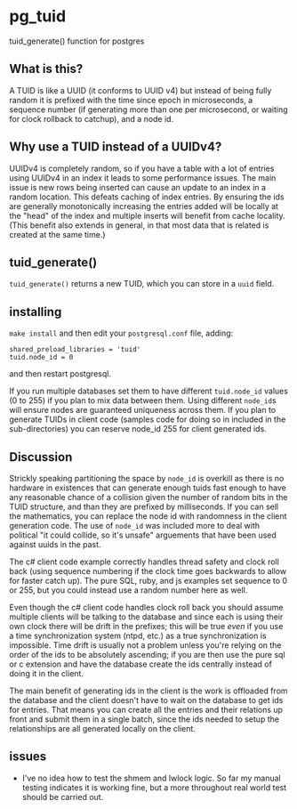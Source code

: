 # pg_tuid
tuid_generate() function for postgres

## What is this?
A TUID is like a UUID (it conforms to UUID v4) but instead of being fully random it is prefixed with
the time since epoch in microseconds, a sequence number (if generating more than one per microsecond, or
waiting for clock rollback to catchup), and a node id.

## Why use a TUID instead of a UUIDv4?
UUIDv4 is completely random, so if you have a table with a lot of entries using UUIDv4 in an index it leads to
some performance issues. The main issue is new rows being inserted can cause an update to an index in a random
location. This defeats caching of index entries. By ensuring the ids are generally monotonically increasing
the entries added will be locally at the "head" of the index and multiple inserts will benefit from cache
locality. (This benefit also extends in general, in that most data that is related is created at the same time.)

## tuid_generate()

`tuid_generate()` returns a new TUID, which you can store in a `uuid` field.

## installing

`make install` and then edit your `postgresql.conf` file, adding:

    shared_preload_libraries = 'tuid'
    tuid.node_id = 0
    
and then restart postgresql.

If you run multiple databases set them to have different `tuid.node_id` values (0 to 255) if you plan to mix data
between them. Using different `node_id`s will ensure nodes are guaranteed uniqueness across them. If you plan to
generate TUIDs in client code (samples code for doing so in included in the sub-directories) you can reserve node_id
255 for client generated ids.

## Discussion

Strickly speaking partitioning the space by `node_id` is overkill as there is no hardware in existences that can 
generate enough tuids fast enough to have any reasonable chance of a collision given the number of random bits in
the TUID structure, and than they are prefixed by milliseconds. If you can sell the mathematics, you can replace
the node id with randomness in the client generation code. The use of `node_id` was included more to deal with
political "it could collide, so it's unsafe" arguements that have been used against uuids in the past.

The c# client code example correctly handles thread safety and clock roll back (using sequence numbering if the
clock time goes backwards to allow for faster catch up). The pure SQL, ruby, and js examples set sequence to 0 or
255, but you could instead use a random number here as well.

Even though the c# client code handles clock roll back you should assume multiple clients will be talking to the
database and since each is using their own clock there will be drift in the prefixes; this will be true *even* if
you use a time synchronization system (ntpd, etc.) as a true synchronization is impossible. Time drift is usually
not a problem unless you're relying on the order of the ids to be absolutely ascending; if you are then use the
pure sql or c extension and have the database create the ids centrally instead of doing it in the client.

The main benefit of generating ids in the client is the work is offloaded from the database and the client doesn't
have to wait on the database to get ids for entries. That means you can create all the entries and their relations
up front and submit them in a single batch, since the ids needed to setup the relationships are all generated
locally on the client.

## issues

- I've no idea how to test the shmem and lwlock logic. So far my manual testing indicates it is working fine, but
a more throughout real world test should be carried out.

